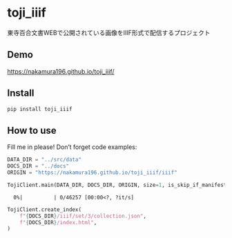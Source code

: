 toji_iiif
================

<!-- WARNING: THIS FILE WAS AUTOGENERATED! DO NOT EDIT! -->

東寺百合文書WEBで公開されている画像をIIIF形式で配信するプロジェクト

## Demo

https://nakamura196.github.io/toji_iiif/

## Install

``` sh
pip install toji_iiif
```

## How to use

Fill me in please! Don’t forget code examples:

``` python
DATA_DIR = "../src/data"
DOCS_DIR = "../docs"
ORIGIN = "https://nakamura196.github.io/toji_iiif/iiif"

TojiClient.main(DATA_DIR, DOCS_DIR, ORIGIN, size=1, is_skip_if_manifest_exists=True)
```

      0%|          | 0/46257 [00:00<?, ?it/s]

``` python
TojiClient.create_index(
    f"{DOCS_DIR}/iiif/set/3/collection.json",
    f"{DOCS_DIR}/index.html",
)
```
